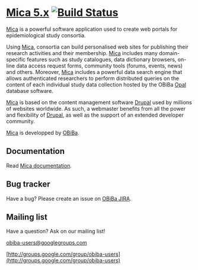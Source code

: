 [Mica 5.x](http://www.obiba.org/node/174) [![Build Status](http://ci.obiba.org/view/Mica/job/Mica%205.x/badge/icon)](http://ci.obiba.org/view/Mica/job/Mica%205.x/)
=================

[Mica](http://www.obiba.org/node/174) is a powerful software application used to create web portals for epidemiological study consortia.

Using [Mica](http://www.obiba.org/node/174), consortia can build personalised web sites for publishing their research activities and their membership.
[Mica](http://www.obiba.org/node/174) includes many domain-specific features such as study catalogues, data dictionary browsers, on-line data access request forms, community tools (forums, events, news) and others. Moreover, [Mica](http://www.obiba.org/node/174) includes a powerful data search engine
that allows authenticated researchers to perform distributed queries on the content of each individual study data collection hosted by the OBiBa [Opal](http://www.obiba.org/node/63) database software.

[Mica](http://www.obiba.org/node/174) is based on the content management software [Drupal](http://www.drupal.org) used by millions of websites worldwide. As such, a webmaster benefits from all the power and flexibility of [Drupal](http://www.drupal.org), as well as the support of an extended developer community.

[Mica](http://www.obiba.org/node/174) is developped by [OBiBa](http://www.obiba.org).


Documentation
-----------

Read [Mica documentation](http://wiki.obiba.org/display/MICADOC/Home).


Bug tracker
-----------

Have a bug? Please create an issue on [OBiBa JIRA](http://jira.obiba.org/jira/browse/MICA).


Mailing list
------------

Have a question? Ask on our mailing list!

obiba-users@googlegroups.com

[http://groups.google.com/group/obiba-users](http://groups.google.com/group/obiba-users)